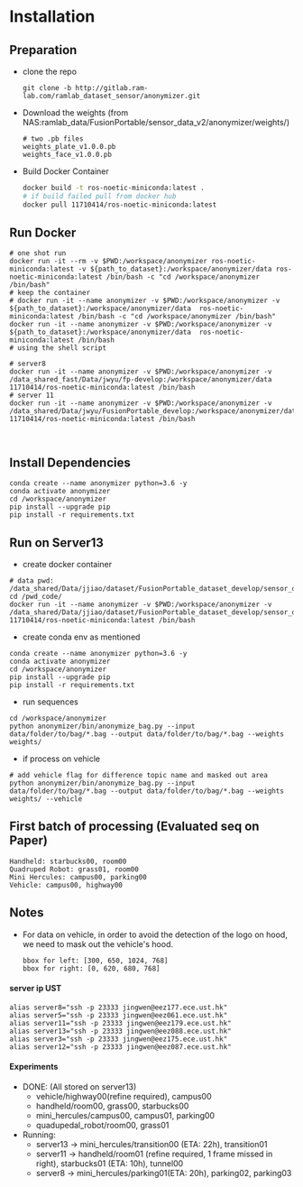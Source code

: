 # Installation
## Preparation
- clone the repo
  ```shell
  git clone -b http://gitlab.ram-lab.com/ramlab_dataset_sensor/anonymizer.git
  ```
- Download the weights (from NAS:ramlab_data/FusionPortable/sensor_data_v2/anonymizer/weights/)
  ```shell
  # two .pb files
  weights_plate_v1.0.0.pb
  weights_face_v1.0.0.pb
  ```
- Build Docker Container
  ```bash
  docker build -t ros-noetic-miniconda:latest .
  # if build failed pull from docker hub
  docker pull 11710414/ros-noetic-miniconda:latest
  ```
## Run Docker
```shell
# one shot run
docker run -it --rm -v $PWD:/workspace/anonymizer ros-noetic-miniconda:latest -v ${path_to_dataset}:/workspace/anonymizer/data ros-noetic-miniconda:latest /bin/bash -c "cd /workspace/anonymizer /bin/bash"
# keep the container
# docker run -it --name anonymizer -v $PWD:/workspace/anonymizer -v ${path_to_dataset}:/workspace/anonymizer/data  ros-noetic-miniconda:latest /bin/bash -c "cd /workspace/anonymizer /bin/bash"
docker run -it --name anonymizer -v $PWD:/workspace/anonymizer -v ${path_to_dataset}:/workspace/anonymizer/data  ros-noetic-miniconda:latest /bin/bash 
# using the shell script

# server8
docker run -it --name anonymizer -v $PWD:/workspace/anonymizer -v /data_shared_fast/Data/jwyu/fp-develop:/workspace/anonymizer/data  11710414/ros-noetic-miniconda:latest /bin/bash 
# server 11
docker run -it --name anonymizer -v $PWD:/workspace/anonymizer -v /data_shared/Data/jwyu/FusionPortable_develop:/workspace/anonymizer/data  11710414/ros-noetic-miniconda:latest /bin/bash



```
## Install Dependencies
```shell
conda create --name anonymizer python=3.6 -y
conda activate anonymizer
cd /workspace/anonymizer
pip install --upgrade pip
pip install -r requirements.txt
```

## Run on Server13
- create docker container
```shell
# data pwd: /data_shared/Data/jjiao/dataset/FusionPortable_dataset_develop/sensor_data
cd /pwd_code/
docker run -it --name anonymizer -v $PWD:/workspace/anonymizer -v /data_shared/Data/jjiao/dataset/FusionPortable_dataset_develop/sensor_data:/workspace/anonymizer/data  11710414/ros-noetic-miniconda:latest /bin/bash 
```
- create conda env as mentioned 
```shell
conda create --name anonymizer python=3.6 -y
conda activate anonymizer
cd /workspace/anonymizer
pip install --upgrade pip
pip install -r requirements.txt
```
- run sequences
```shell
cd /workspace/anonymizer
python anonymizer/bin/anonymize_bag.py --input data/folder/to/bag/*.bag --output data/folder/to/bag/*.bag --weights weights/
```
- if process on vehicle
```shell
# add vehicle flag for difference topic name and masked out area
python anonymizer/bin/anonymize_bag.py --input data/folder/to/bag/*.bag --output data/folder/to/bag/*.bag --weights weights/ --vehicle
```

## First batch of processing (Evaluated seq on Paper)
```
Handheld: starbucks00, room00
Quadruped Robot: grass01, room00
Mini Hercules: campus00, parking00
Vehicle: campus00, highway00
```



## Notes
- For data on vehicle, in order to avoid the detection of the logo on hood, we need to mask out the vehicle's hood.
  ```shell
  bbox for left: [300, 650, 1024, 768]
  bbox for right: [0, 620, 680, 768]  
  ```

#### server ip UST
```shell
alias server8="ssh -p 23333 jingwen@eez177.ece.ust.hk"
alias server5="ssh -p 23333 jingwen@eez061.ece.ust.hk"
alias server11="ssh -p 23333 jingwen@eez179.ece.ust.hk"
alias server13="ssh -p 23333 jingwen@eez088.ece.ust.hk"
alias server3="ssh -p 23333 jingwen@eez175.ece.ust.hk"
alias server12="ssh -p 23333 jingwen@eez087.ece.ust.hk"
```

#### Experiments
- DONE: (All stored on server13)
  - vehicle/highway00(refine required), campus00
  - handheld/room00, grass00, starbucks00
  - mini_hercules/campus00, campus01, parking00
  - quadupedal_robot/room00, grass01
- Running:
  - server13 -> mini_hercules/transition00 (ETA: 22h), transition01
  - server11 -> handheld/room01 (refine required, 1 frame missed in right), starbucks01 (ETA: 10h), tunnel00
  - server8 -> mini_hercules/parking01(ETA: 20h), parking02, parking03